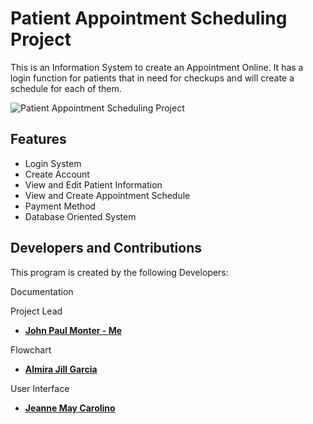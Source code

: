 # Patient Appointment Scheduling Project
This is an Information System to create an Appointment Online. It has a login function for patients that in need for checkups and will create a schedule for each of them.

![Patient Appointment Scheduling Project](https://github.com/D3struf/Patient-Appointment-Scheduling-Project/assets/93712294/c7c93b8f-fa26-4cb7-881b-6885e15eaa20)


## Features
- Login System
- Create Account
- View and Edit Patient Information
- View and Create Appointment Schedule
- Payment Method
- Database Oriented System

## Developers and Contributions
This program is created by the following Developers:

Documentation

Project Lead
- **[John Paul Monter - Me](https://github.com/D3struf)**

Flowchart
- **[Almira Jill Garcia](https://github.com/Almirajill)**

User Interface
- **[Jeanne May Carolino](https://github.com/jeannmaycarolino)**
